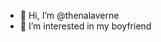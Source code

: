 - 👋 Hi, I’m @thenalaverne
- 👀 I’m interested in my boyfriend

<!---
thenalaverne/thenalaverne is a ✨ special ✨ repository because its `README.md` (this file) appears on your GitHub profile.
You can click the Preview link to take a look at your changes.
--->
